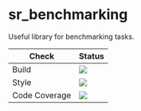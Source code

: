# sr_benchmarking
Useful library for benchmarking tasks.

Check | Status
---|---
Build|[<img src="https://codebuild.eu-west-2.amazonaws.com/badges?uuid=eyJlbmNyeXB0ZWREYXRhIjoiNHBuUDNHaTV4d3RvZTJvZXJMOVR1bWE0L3YwVmxEaGlRUXF3WTlKQkNxcEh2SFhlTEVVM3BQbzFwK3NMNFpiNEMwZ21FMm5ZalJKL0NmUWN0L0JCZ1lNPSIsIml2UGFyYW1ldGVyU3BlYyI6IjFmTjJnZTdNNE1kVnZUa2kiLCJtYXRlcmlhbFNldFNlcmlhbCI6MX0%3D&branch=kinetic-devel"/>](https://eu-west-2.console.aws.amazon.com/codesuite/codebuild/projects/auto_sr_benchmarking_kinetic-devel_install_check/)
Style|[<img src="https://codebuild.eu-west-2.amazonaws.com/badges?uuid=eyJlbmNyeXB0ZWREYXRhIjoiMWFyYjRCOStKeW5rR21TNlJsRkNXWHh4VkwyM0NrdEVHU3pqZFAwTEhQeFpVb2Z4R2gvTUFWVWNUTG5iUVh2cFYvYW9hYkVEOEpXTWF5cFd0c09US3NnPSIsIml2UGFyYW1ldGVyU3BlYyI6Ilgwa05OTmNOZVlDTFVYOTciLCJtYXRlcmlhbFNldFNlcmlhbCI6MX0%3D&branch=kinetic-devel"/>](https://eu-west-2.console.aws.amazon.com/codesuite/codebuild/projects/auto_sr_benchmarking_kinetic-devel_style_check/)
Code Coverage|[<img src="https://codebuild.eu-west-2.amazonaws.com/badges?uuid=eyJlbmNyeXB0ZWREYXRhIjoiVTZvMTNsYnUrcWltV3lRK3FhclR4T1puL0tzdFVtdXRsci91Rnl5RjB3QzNuNHJkUXhaNmk3L05CWjR4L3VqRStPY3FBKzVRZ09xT0V0WTh2cktiekJZPSIsIml2UGFyYW1ldGVyU3BlYyI6ImsxRE1CNmdzNXYwOEZydUsiLCJtYXRlcmlhbFNldFNlcmlhbCI6MX0%3D&branch=kinetic-devel"/>](https://eu-west-2.console.aws.amazon.com/codesuite/codebuild/projects/auto_sr_benchmarking_kinetic-devel_code_coverage/)
